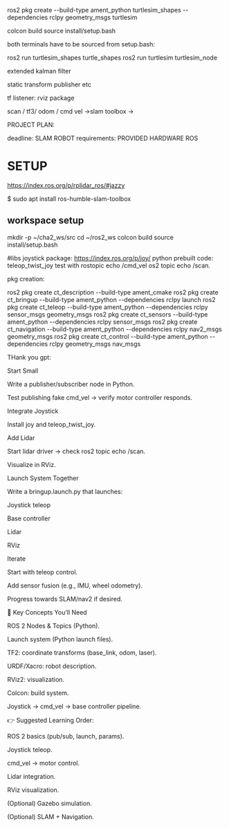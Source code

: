 ros2 pkg create --build-type ament_python turtlesim_shapes --dependencies rclpy geometry_msgs turtlesim



colcon build
source install/setup.bash

both terminals have to be sourced from setup.bash:

ros2 run turtlesim_shapes turtle_shapes
ros2 run turtlesim turtlesim_node



extended kalman filter

static transform publisher etc

tf listener: rviz package

scan / tf3/ odom / cmd vel ->slam toolbox ->



PROJECT PLAN:

deadline:
SLAM ROBOT
requirements:
PROVIDED HARDWARE
ROS





# SETUP
https://index.ros.org/p/rplidar_ros/#jazzy


$ sudo apt install ros-humble-slam-toolbox

## workspace setup

mkdir -p ~/cha2_ws/src
cd ~/ros2_ws
colcon build
source install/setup.bash

#libs
joystick package: https://index.ros.org/p/joy/
python prebuilt code: teleop_twist_joy
test with rostopic echo /cmd_vel
os2 topic echo /scan.

pkg creation:

ros2 pkg create ct_description --build-type ament_cmake
ros2 pkg create ct_bringup --build-type ament_python --dependencies rclpy launch
ros2 pkg create ct_teleop --build-type ament_python --dependencies rclpy sensor_msgs geometry_msgs
ros2 pkg create ct_sensors --build-type ament_python --dependencies rclpy sensor_msgs
ros2 pkg create ct_navigation --build-type ament_python --dependencies rclpy nav2_msgs geometry_msgs
ros2 pkg create ct_control --build-type ament_python --dependencies rclpy geometry_msgs nav_msgs


THank you gpt:

Start Small

Write a publisher/subscriber node in Python.

Test publishing fake cmd_vel → verify motor controller responds.

Integrate Joystick

Install joy and teleop_twist_joy.

Add Lidar

Start lidar driver → check ros2 topic echo /scan.

Visualize in RViz.

Launch System Together

Write a bringup.launch.py that launches:

Joystick teleop

Base controller

Lidar

RViz

Iterate

Start with teleop control.

Add sensor fusion (e.g., IMU, wheel odometry).

Progress towards SLAM/nav2 if desired.

🔑 Key Concepts You’ll Need

ROS 2 Nodes & Topics (Python).

Launch system (Python launch files).

TF2: coordinate transforms (base_link, odom, laser).

URDF/Xacro: robot description.

RViz2: visualization.

Colcon: build system.

Joystick → cmd_vel → base controller pipeline.

👉 Suggested Learning Order:

ROS 2 basics (pub/sub, launch, params).

Joystick teleop.

cmd_vel → motor control.

Lidar integration.

RViz visualization.

(Optional) Gazebo simulation.

(Optional) SLAM + Navigation.